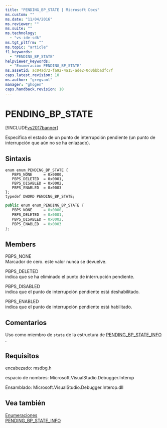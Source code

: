 ```yaml
---
title: "PENDING_BP_STATE | Microsoft Docs"
ms.custom: ""
ms.date: "11/04/2016"
ms.reviewer: ""
ms.suite: ""
ms.technology: 
  - "vs-ide-sdk"
ms.tgt_pltfrm: ""
ms.topic: "article"
f1_keywords: 
  - "PENDING_BP_STATE"
helpviewer_keywords: 
  - "Enumeración PENDING_BP_STATE"
ms.assetid: ac04ad72-fa92-4a15-ade2-0d0bbbadfc7f
caps.latest.revision: 10
ms.author: "gregvanl"
manager: "ghogen"
caps.handback.revision: 10
---
```

# PENDING_BP_STATE
[!INCLUDE[vs2017banner](../../../code-quality/includes/vs2017banner.md)]

Especifica el estado de un punto de interrupción pendiente \(un punto de interrupción que aún no se ha enlazado\).  
  
## Sintaxis  
  
```cpp#  
enum enum_PENDING_BP_STATE {   
   PBPS_NONE     = 0x0000,  
   PBPS_DELETED  = 0x0001,  
   PBPS_DISABLED = 0x0002,  
   PBPS_ENABLED  = 0x0003  
};  
typedef DWORD PENDING_BP_STATE;  
```  
  
```c#  
public enum enum_PENDING_BP_STATE {   
   PBPS_NONE     = 0x0000,  
   PBPS_DELETED  = 0x0001,  
   PBPS_DISABLED = 0x0002,  
   PBPS_ENABLED  = 0x0003  
};  
```  
  
## Members  
 PBPS\_NONE  
 Marcador de cero.  este valor nunca se devuelve.  
  
 PBPS\_DELETED  
 indica que se ha eliminado el punto de interrupción pendiente.  
  
 PBPS\_DISABLED  
 indica que el punto de interrupción pendiente está deshabilitado.  
  
 PBPS\_ENABLED  
 indica que el punto de interrupción pendiente está habilitado.  
  
## Comentarios  
 Uso como miembro de `state` de la estructura de [PENDING\_BP\_STATE\_INFO](../../../extensibility/debugger/reference/pending-bp-state-info.md) .  
  
## Requisitos  
 encabezado: msdbg.h  
  
 espacio de nombres: Microsoft.VisualStudio.Debugger.Interop  
  
 Ensamblado: Microsoft.VisualStudio.Debugger.Interop.dll  
  
## Vea también  
 [Enumeraciones](../../../extensibility/debugger/reference/enumerations-visual-studio-debugging.md)   
 [PENDING\_BP\_STATE\_INFO](../../../extensibility/debugger/reference/pending-bp-state-info.md)